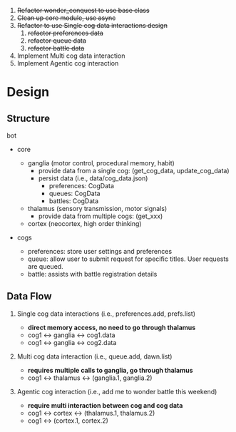 1. ~~Refactor wonder_conquest to use base class~~
2. ~~Clean up core module, use async~~
3. ~~Refactor to use Single cog data interactions design~~
   1. ~~refactor preferences data~~
   2. ~~refactor queue data~~
   3. ~~refactor battle data~~
4. Implement Multi cog data interaction
5. Implement Agentic cog interaction


# Design
## Structure
bot
- core
  - ganglia (motor control, procedural memory, habit)
    - provide data from a single cog: (get_cog_data, update_cog_data)
    - persist data (i.e., data/cog_data.json)
      - preferences: CogData
      - queues: CogData
      - battles: CogData
  - thalamus (sensory transmission, motor signals)
    - provide data from multiple cogs: (get_xxx)
  - cortex (neocortex, high order thinking)

- cogs
  - preferences: store user settings and preferences
  - queue: allow user to submit request for specific titles. User requests are queued.
  - battle: assists with battle registration details


## Data Flow
1. Single cog data interactions (i.e., preferences.add, prefs.list)
   - **direct memory access, no need to go through thalamus**
   - cog1 <-> ganglia <-> cog1.data
   - cog1 <-> ganglia <-> cog2.data

2. Multi cog data interaction (i.e., queue.add, dawn.list)
   - **requires multiple calls to ganglia, go through thalamus**
   - cog1 <-> thalamus <-> (ganglia.1, ganglia.2)

3. Agentic cog interaction (i.e., add me to wonder battle this weekend)
   - **require multi interaction between cog and cog data**
   - cog1 <-> cortex <-> (thalamus.1, thalamus.2)
   - cog1 <-> (cortex.1, cortex.2)

  